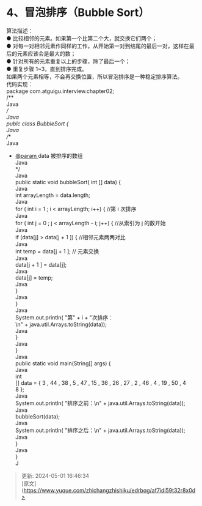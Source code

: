 # 4、冒泡排序（Bubble Sort）

算法描述：  
● 比较相邻的元素。如果第一个比第二个大，就交换它们两个；  
● 对每一对相邻元素作同样的工作，从开始第一对到结尾的最后一对，这样在最  
后的元素应该会是最大的数；  
● 针对所有的元素重复以上的步骤，除了最后一个；  
● 重复步骤 1~3，直到排序完成。  
如果两个元素相等，不会再交换位置，所以冒泡排序是一种稳定排序算法。  
代码实现：  
package com.atguigu.interview.chapter02;  
/**  
Java  
*/  
Java  
publc class BubbleSort {  
Java  
/**  
Java

+ [@param ](/param ) data 被排序的数组   
Java  
*/  
Java  
public static void bubbleSort( int [] data) {  
Java  
int arrayLength = data.length;  
Java  
for ( int i = 1 ; i < arrayLength; i++) { //第 i 次排序  
Java  
for ( int j = 0 ; j < arrayLength - i; j++) { //从索引为 j 的数开始  
Java  
if (data[j] > data[j + 1 ]) { //相邻元素两两对比  
Java  
int temp = data[j + 1 ]; // 元素交换  
Java  
data[j + 1 ] = data[j];  
Java  
data[j] = temp;  
Java  
}  
Java  
}  
Java  
System.out.println( "第" + i + "次排序：  
\n" + java.util.Arrays.toString(data));  
Java  
}  
Java  
}  
Java  
public static void main(String[] args) {  
Java  
int  
[] data = { 3 , 44 , 38 , 5 , 47 , 15 , 36 , 26 , 27 , 2 , 46 , 4 , 19 , 50 , 4  
8 };  
Java  
System.out.println( "排序之前：\n" + java.util.Arrays.toString(data));  
Java  
bubbleSort(data);  
Java  
System.out.println( "排序之后：\n" + java.util.Arrays.toString(data));  
Java  
}  
Java  
}  
J



> 更新: 2024-05-01 16:46:34  
> [原文](https://www.yuque.com/zhichangzhishiku/edrbqg/af7idi59t32r8x0d>